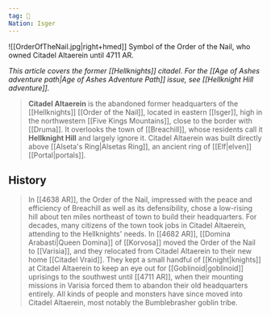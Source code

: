 ```yaml
---
tag: 🏰
Nation: Isger
---
```

![[OrderOfTheNail.jpg|right+hmed]] 
 Symbol of the Order of the Nail, who owned Citadel Altaerein until 4711 AR.

*This article covers the former [[Hellknights]] citadel. For the [[Age of Ashes adventure path|Age of Ashes Adventure Path]] issue, see [[Hellknight Hill adventure]].*
> **Citadel Altaerein** is the abandoned former headquarters of the [[Hellknights]] [[Order of the Nail]], located in eastern [[Isger]], high in the northwestern [[Five Kings Mountains]], close to the border with [[Druma]]. It overlooks the town of [[Breachill]], whose residents call it **Hellknight Hill** and largely ignore it. Citadel Altaerein was built directly above [[Alseta's Ring|Alsetas Ring]], an ancient ring of [[Elf|elven]] [[Portal|portals]].


## History

> In [[4638 AR]], the Order of the Nail, impressed with the peace and efficiency of Breachill as well as its defensibility, chose a low-rising hill about ten miles northeast of town to build their headquarters. For decades, many citizens of the town took jobs in Citadel Altaerein, attending to the Hellknights' needs.
> In [[4682 AR]], [[Domina Arabasti|Queen Domina]] of [[Korvosa]] moved the Order of the Nail to [[Varisia]], and they relocated from Citadel Altaerein to their new home [[Citadel Vraid]]. They kept a small handful of [[Knight|knights]] at Citadel Altaerein to keep an eye out for [[Goblinoid|goblinoid]] uprisings to the southwest until [[4711 AR]], when their mounting missions in Varisia forced them to abandon their old headquarters entirely. All kinds of people and monsters have since moved into Citadel Altaerein, most notably the Bumblebrasher goblin tribe.









